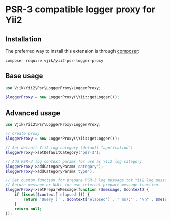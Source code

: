 # PSR-3 compatible logger proxy for Yii2

## Installation

The preferred way to install this extension is through [composer](https://getcomposer.org/download/):

```
composer require vjik/yii2-psr-logger-proxy
```

## Base usage

```php
use Vjik\Yii2\Psr\LoggerProxy\LoggerProxy;

$loggerProxy = new LoggerProxy(\Yii::getLogger());
```

## Advanced usage

```php
use Vjik\Yii2\Psr\LoggerProxy\LoggerProxy;

// Create proxy
$loggerProxy = new LoggerProxy(\Yii::getLogger());

// Set default Yii2 log category (default "application")
$loggerProxy->setDefaultCategory('psr-3');

// Add PSR-3 log context params for use as Yii2 log category
$loggerProxy->addCategoryParam('category');
$loggerProxy->addCategoryParam('type');

// Set custom function for prepare PSR-3 log message tot Yii2 log message
// Return message or NULL for use internal prepare message function.   
$loggerProxy->setPrepareMessage(function ($message, $context) {
    if (isset($context['elapsed'])) {
        return 'Query (' . $context['elapsed'] . ' ms):' . "\n" . $message;
    }
    return null;
});
```
